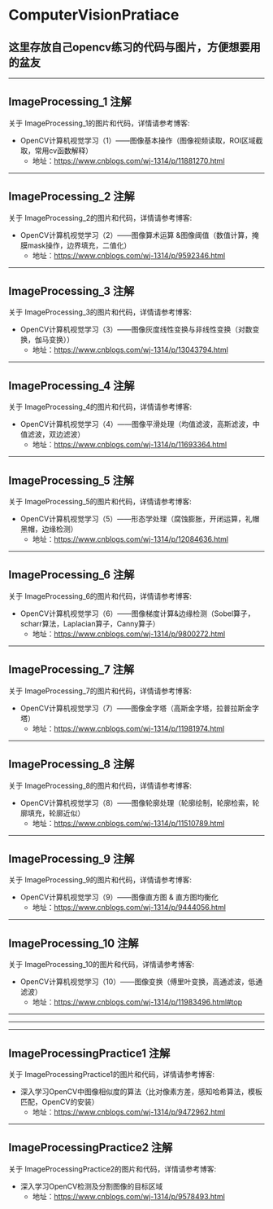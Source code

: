 # ComputerVisionPratiace

## 这里存放自己opencv练习的代码与图片，方便想要用的盆友
***
## ImageProcessing_1 注解
关于 ImageProcessing_1的图片和代码，详情请参考博客:
- OpenCV计算机视觉学习（1）——图像基本操作（图像视频读取，ROI区域截取，常用cv函数解释）
    - 地址：https://www.cnblogs.com/wj-1314/p/11881270.html

***
## ImageProcessing_2 注解
关于 ImageProcessing_2的图片和代码，详情请参考博客:
- OpenCV计算机视觉学习（2）——图像算术运算 &图像阈值（数值计算，掩膜mask操作，边界填充，二值化）
    - 地址：https://www.cnblogs.com/wj-1314/p/9592346.html

***
## ImageProcessing_3 注解
关于 ImageProcessing_3的图片和代码，详情请参考博客:
- OpenCV计算机视觉学习（3）——图像灰度线性变换与非线性变换（对数变换，伽马变换））
    - 地址：https://www.cnblogs.com/wj-1314/p/13043794.html

***
## ImageProcessing_4 注解
关于 ImageProcessing_4的图片和代码，详情请参考博客:
- OpenCV计算机视觉学习（4）——图像平滑处理（均值滤波，高斯滤波，中值滤波，双边滤波）
    - 地址：https://www.cnblogs.com/wj-1314/p/11693364.html

***
## ImageProcessing_5 注解
关于 ImageProcessing_5的图片和代码，详情请参考博客:
- OpenCV计算机视觉学习（5）——形态学处理（腐蚀膨胀，开闭运算，礼帽黑帽，边缘检测）
    - 地址：https://www.cnblogs.com/wj-1314/p/12084636.html

***
## ImageProcessing_6 注解
关于 ImageProcessing_6的图片和代码，详情请参考博客:
- OpenCV计算机视觉学习（6）——图像梯度计算&边缘检测（Sobel算子，scharr算法，Laplacian算子，Canny算子）
    - 地址：https://www.cnblogs.com/wj-1314/p/9800272.html
    
***
## ImageProcessing_7 注解
关于 ImageProcessing_7的图片和代码，详情请参考博客:
- OpenCV计算机视觉学习（7）——图像金字塔（高斯金字塔，拉普拉斯金字塔）
    - 地址：https://www.cnblogs.com/wj-1314/p/11981974.html

***
## ImageProcessing_8 注解
关于 ImageProcessing_8的图片和代码，详情请参考博客:
- OpenCV计算机视觉学习（8）——图像轮廓处理（轮廓绘制，轮廓检索，轮廓填充，轮廓近似）
    - 地址：https://www.cnblogs.com/wj-1314/p/11510789.html
    
***
## ImageProcessing_9 注解
关于 ImageProcessing_9的图片和代码，详情请参考博客:
- OpenCV计算机视觉学习（9）——图像直方图 & 直方图均衡化
    - 地址：https://www.cnblogs.com/wj-1314/p/9444056.html
    
***
## ImageProcessing_10 注解
关于 ImageProcessing_10的图片和代码，详情请参考博客:
- OpenCV计算机视觉学习（10）——图像变换（傅里叶变换，高通滤波，低通滤波）
    - 地址：https://www.cnblogs.com/wj-1314/p/11983496.html#top
    
    
***
***
***
## ImageProcessingPractice1 注解
关于 ImageProcessingPractice1的图片和代码，详情请参考博客:
- 深入学习OpenCV中图像相似度的算法（比对像素方差，感知哈希算法，模板匹配，OpenCV的安装）
    - 地址：https://www.cnblogs.com/wj-1314/p/9472962.html
    
***
## ImageProcessingPractice2 注解
关于 ImageProcessingPractice2的图片和代码，详情请参考博客:
- 深入学习OpenCV检测及分割图像的目标区域
    - 地址：https://www.cnblogs.com/wj-1314/p/9578493.html
    
    
    
    
    
